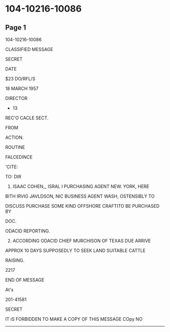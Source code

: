 # 104-10216-10086

## Page 1

104-10216-10086

CLASSIFIED MESSAGE

SECRET

DATE

$23 DO/RFL/S

18 MARCH 1957

DIRECTOR

- 13

REC'O CACLE SECT.

FROM

ACTION.

ROUTINE

FALCEDINCE

'CITE:

TO: DIR

1. ISAAC COHEN,_ ISRAL I PURCHASING AGENT NEW. YORK, HERE

BITH IRVIG JAVLDSON, NIC BUSINESS AGENT WASH, OSTENSIBLY TO

DISCUSS PURCHASE SOME KIND OFFSHORE CRAFTITO BE PURCHASED BY

DOC.

ODACID REPORTING.

2. ACCORDING ODACID CHIEF MURCHISON OF TEXAS DUE ARRIVE

APPROX 10 DAYS SUPPOSEDLY TO SEEK LAND SUITABLE CATTLE

RAISING.

2217

END OF MESSAGE

At's

201-41581

SECRET

IT iS FORBIDDEN TO MAKE A COPY OF THIS MESSAGE COpy NO

---

